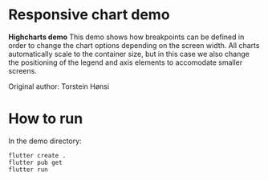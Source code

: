 # Responsive chart demo

**Highcharts demo**
This demo shows how breakpoints can be defined in order to
        change the chart options depending on the screen width. All
        charts automatically scale to the container size, but in this
        case we also change the positioning of the legend and axis
        elements to accomodate smaller screens.

Original author: Torstein Hønsi

# How to run

In the demo directory:

```
flutter create .
flutter pub get
flutter run
```

